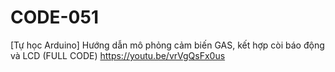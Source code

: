 # CODE-051
[Tự học Arduino] Hướng dẫn mô phỏng cảm biến GAS, kết hợp còi báo động và LCD (FULL CODE) https://youtu.be/vrVgQsFx0us
